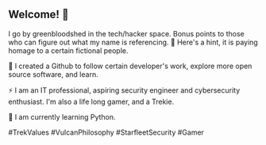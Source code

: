 ## Welcome! 👋

I go by greenbloodshed in the tech/hacker space. Bonus points to those who can figure out what my name is referencing. 💬 Here's a hint, it is paying homage to a certain fictional people.

👯 I created a Github to follow certain developer's work, explore more open source software, and learn.

⚡ I am an IT professional, aspiring security engineer and cybersecurity enthusiast. I'm also a life long gamer, and a Trekie.

🌱 I am currently learning Python.

#TrekValues
#VulcanPhilosophy
#StarfleetSecurity
#Gamer
<!--
**greenbloodshed/greenbloodshed** is a ✨ _special_ ✨ repository because its `README.md` (this file) appears on your GitHub profile.

Here are some ideas to get you started:

- 🔭 I’m currently working on ... 
- 🌱 I’m currently learning ...
- 👯 I’m looking to collaborate on ...
- 🤔 I’m looking for help with ...
- 💬 Ask me about ...
- 📫 How to reach me: ...
- 😄 Pronouns: ...
- ⚡ Fun fact: ...
-->
